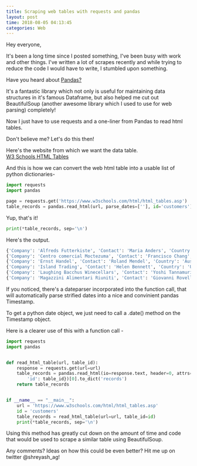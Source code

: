 ```yaml
---
title: Scraping web tables with requests and pandas
layout: post
time: 2018-08-05 04:13:45
categories: Web
---
```

Hey everyone,

It's been a long time since I posted something, I've been busy with work and other things.
I've written a lot of scrapes recently and while trying to reduce the code I would have to write, I stumbled upon something.

Have you heard about <a href='https://pandas.pydata.org/'>Pandas?</a>

It's a fantastic library which not only is useful for maintaining data structures in it's famous Dataframe, but also helped me cut out BeautifulSoup (another awesome library which I used to use for web parsing) completely!

Now I just have to use requests and a one-liner from Pandas to read html tables.

Don't believe me?
Let's do this then!

Here's the website from which we want the data table.<br/>
<a href='https://www.w3schools.com/html/html_tables.asp'>W3 Schools HTML Tables</a>


And this is how we can convert the web html table into a usable list of python dictionaries-


```python
import requests
import pandas

page = requests.get('https://www.w3schools.com/html/html_tables.asp')
table_records = pandas.read_html(url, parse_dates=[''], id='customers')[0].to_dict('records')
```

Yup, that's it!

```python
print(*table_records, sep='\n')
```

Here's the output.


``` bash
{'Company': 'Alfreds Futterkiste', 'Contact': 'Maria Anders', 'Country': 'Germany'}
{'Company': 'Centro comercial Moctezuma', 'Contact': 'Francisco Chang', 'Country': 'Mexico'}
{'Company': 'Ernst Handel', 'Contact': 'Roland Mendel', 'Country': 'Austria'}
{'Company': 'Island Trading', 'Contact': 'Helen Bennett', 'Country': 'UK'}
{'Company': 'Laughing Bacchus Winecellars', 'Contact': 'Yoshi Tannamuri', 'Country': 'Canada'}
{'Company': 'Magazzini Alimentari Riuniti', 'Contact': 'Giovanni Rovelli', 'Country': 'Italy'}

```
If you noticed, there's a dateparser incorporated into the function call, that will automatically parse strified dates into a nice and convinient pandas Timestamp.

To get a python date object, we just need to call a .date() method on the Timestamp object.

Here is a clearer use of this with a function call -


```python
import requests
import pandas


def read_html_table(url, table_id):
    response = requests.get(url=url)
    table_records = pandas.read_html(io=response.text, header=0, attrs={
        'id': table_id})[0].to_dict('records')
    return table_records


if __name__ == "__main__":
    url = 'https://www.w3schools.com/html/html_tables.asp'
    id = 'customers'
    table_records = read_html_table(url=url, table_id=id)
    print(*table_records, sep='\n')

```

Using this method has greatly cut down on the amount of time and code that would be used to scrape a similar table using BeautifulSoup.

Any comments? Ideas on how this could be even better? Hit me up on twitter @shreyash_ag!



